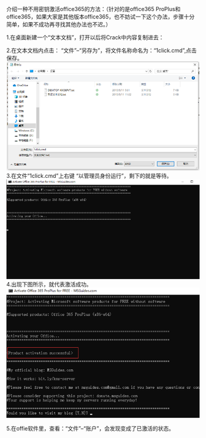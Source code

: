 介绍一种不用密钥激活office365的方法：（针对的是office365 ProPlus和office365，如果大家是其他版本office365，也不妨试一下这个办法，步骤十分简单，如果不成功再寻找其他办法也不迟。）

1.在桌面新建一个“文本文档”，打开以后将Crack中内容复制进去：

2.在文本文档内点击： “文件”–“另存为”，将文件名称命名为：“1click.cmd”,点击保存。
![image](https://github.com/MuxizZ/Office365Crack/blob/master/image/3.png)
3.在文件“1click.cmd”上右键 “以管理员身份运行”，剩下的就是等待。
![image](https://github.com/MuxizZ/Office365Crack/blob/master/image/1.png)
4.出现下图所示，就代表激活成功。
![image](https://github.com/MuxizZ/Office365Crack/blob/master/image/2.png)

5.在offie软件里，查看：“文件”–“账户”，会发现变成了已激活的状态。
